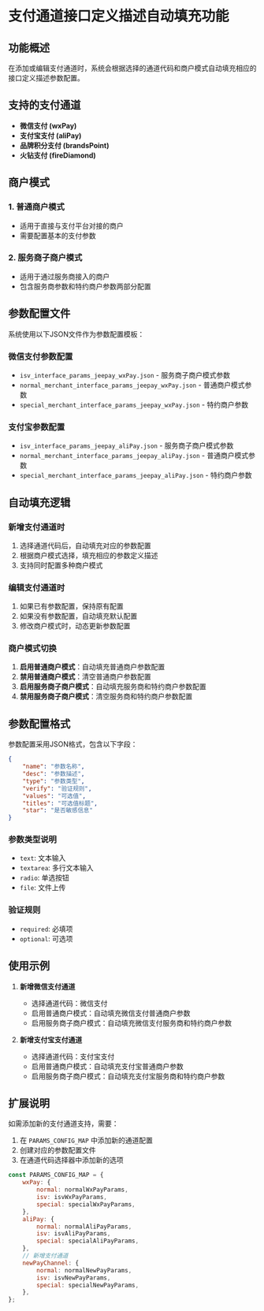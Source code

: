 # 支付通道接口定义描述自动填充功能

## 功能概述

在添加或编辑支付通道时，系统会根据选择的通道代码和商户模式自动填充相应的接口定义描述参数配置。

## 支持的支付通道

- **微信支付 (wxPay)**
- **支付宝支付 (aliPay)**
- **品牌积分支付 (brandsPoint)**
- **火钻支付 (fireDiamond)**

## 商户模式

### 1. 普通商户模式
- 适用于直接与支付平台对接的商户
- 需要配置基本的支付参数

### 2. 服务商子商户模式
- 适用于通过服务商接入的商户
- 包含服务商参数和特约商户参数两部分配置

## 参数配置文件

系统使用以下JSON文件作为参数配置模板：

### 微信支付参数配置
- `isv_interface_params_jeepay_wxPay.json` - 服务商子商户模式参数
- `normal_merchant_interface_params_jeepay_wxPay.json` - 普通商户模式参数
- `special_merchant_interface_params_jeepay_wxPay.json` - 特约商户参数

### 支付宝参数配置
- `isv_interface_params_jeepay_aliPay.json` - 服务商子商户模式参数
- `normal_merchant_interface_params_jeepay_aliPay.json` - 普通商户模式参数
- `special_merchant_interface_params_jeepay_aliPay.json` - 特约商户参数

## 自动填充逻辑

### 新增支付通道时
1. 选择通道代码后，自动填充对应的参数配置
2. 根据商户模式选择，填充相应的参数定义描述
3. 支持同时配置多种商户模式

### 编辑支付通道时
1. 如果已有参数配置，保持原有配置
2. 如果没有参数配置，自动填充默认配置
3. 修改商户模式时，动态更新参数配置

### 商户模式切换
1. **启用普通商户模式**：自动填充普通商户参数配置
2. **禁用普通商户模式**：清空普通商户参数配置
3. **启用服务商子商户模式**：自动填充服务商和特约商户参数配置
4. **禁用服务商子商户模式**：清空服务商和特约商户参数配置

## 参数配置格式

参数配置采用JSON格式，包含以下字段：

```json
{
    "name": "参数名称",
    "desc": "参数描述",
    "type": "参数类型",
    "verify": "验证规则",
    "values": "可选值",
    "titles": "可选值标题",
    "star": "是否敏感信息"
}
```

### 参数类型说明
- `text`: 文本输入
- `textarea`: 多行文本输入
- `radio`: 单选按钮
- `file`: 文件上传

### 验证规则
- `required`: 必填项
- `optional`: 可选项

## 使用示例

1. **新增微信支付通道**
   - 选择通道代码：微信支付
   - 启用普通商户模式：自动填充微信支付普通商户参数
   - 启用服务商子商户模式：自动填充微信支付服务商和特约商户参数

2. **新增支付宝支付通道**
   - 选择通道代码：支付宝支付
   - 启用普通商户模式：自动填充支付宝普通商户参数
   - 启用服务商子商户模式：自动填充支付宝服务商和特约商户参数

## 扩展说明

如需添加新的支付通道支持，需要：

1. 在 `PARAMS_CONFIG_MAP` 中添加新的通道配置
2. 创建对应的参数配置文件
3. 在通道代码选择器中添加新的选项

```javascript
const PARAMS_CONFIG_MAP = {
    wxPay: {
        normal: normalWxPayParams,
        isv: isvWxPayParams,
        special: specialWxPayParams,
    },
    aliPay: {
        normal: normalAliPayParams,
        isv: isvAliPayParams,
        special: specialAliPayParams,
    },
    // 新增支付通道
    newPayChannel: {
        normal: normalNewPayParams,
        isv: isvNewPayParams,
        special: specialNewPayParams,
    },
};
``` 